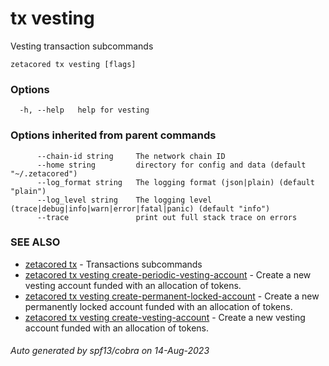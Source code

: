 # tx vesting

Vesting transaction subcommands

```
zetacored tx vesting [flags]
```

### Options

```
  -h, --help   help for vesting
```

### Options inherited from parent commands

```
      --chain-id string     The network chain ID
      --home string         directory for config and data (default "~/.zetacored")
      --log_format string   The logging format (json|plain) (default "plain")
      --log_level string    The logging level (trace|debug|info|warn|error|fatal|panic) (default "info")
      --trace               print out full stack trace on errors
```

### SEE ALSO

* [zetacored tx](zetacored_tx.md)	 - Transactions subcommands
* [zetacored tx vesting create-periodic-vesting-account](zetacored_tx_vesting_create-periodic-vesting-account.md)	 - Create a new vesting account funded with an allocation of tokens.
* [zetacored tx vesting create-permanent-locked-account](zetacored_tx_vesting_create-permanent-locked-account.md)	 - Create a new permanently locked account funded with an allocation of tokens.
* [zetacored tx vesting create-vesting-account](zetacored_tx_vesting_create-vesting-account.md)	 - Create a new vesting account funded with an allocation of tokens.

###### Auto generated by spf13/cobra on 14-Aug-2023
